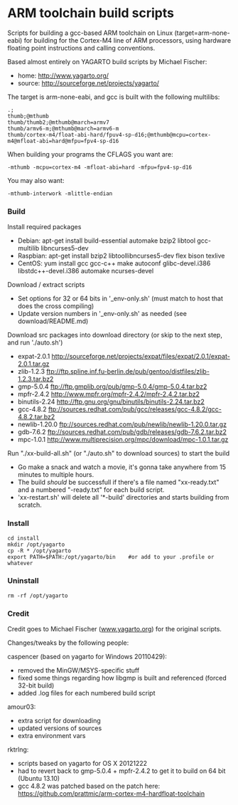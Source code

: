 # ARM toolchain build scripts

Scripts for building a gcc-based ARM toolchain on Linux (target=arm-none-eabi) for building for the Cortex-M4 line of ARM processors, using hardware floating point instructions and calling conventions.

Based almost entirely on YAGARTO build scripts by Michael Fischer: 

   - home: http://www.yagarto.org/
   - source: http://sourceforge.net/projects/yagarto/

The target is arm-none-eabi, and gcc is built with the following multilibs:

    .;
    thumb;@mthumb
    thumb/thumb2;@mthumb@march=armv7
    thumb/armv6-m;@mthumb@march=armv6-m
    thumb/cortex-m4/float-abi-hard/fpuv4-sp-d16;@mthumb@mcpu=cortex-m4@mfloat-abi=hard@mfpu=fpv4-sp-d16

When building your programs the CFLAGS you want are:

    -mthumb -mcpu=cortex-m4 -mfloat-abi=hard -mfpu=fpv4-sp-d16

You may also want:

    -mthumb-interwork -mlittle-endian

### Build

Install required packages

   - Debian: apt-get install build-essential automake bzip2 libtool gcc-multilib libncurses5-dev
   - Raspbian: apt-get install bzip2 libtoollibncurses5-dev flex bison texlive
   - CentOS: yum install gcc gcc-c++ make autoconf glibc-devel.i386 libstdc++-devel.i386 automake ncurses-devel

Download / extract scripts

   - Set options for 32 or 64 bits in '_env-only.sh' (must match to host that does the cross compiling)
   - Update version numbers in '_env-only.sh' as needed (see download/README.md)

Download src packages into download directory (or skip to the next step, and run './auto.sh')

   - expat-2.0.1 http://sourceforge.net/projects/expat/files/expat/2.0.1/expat-2.0.1.tar.gz
   - zlib-1.2.3 ftp://ftp.spline.inf.fu-berlin.de/pub/gentoo/distfiles/zlib-1.2.3.tar.bz2
   - gmp-5.0.4 ftp://ftp.gmplib.org/pub/gmp-5.0.4/gmp-5.0.4.tar.bz2
   - mpfr-2.4.2 http://www.mpfr.org/mpfr-2.4.2/mpfr-2.4.2.tar.bz2
   - binutils-2.24  http://ftp.gnu.org/gnu/binutils/binutils-2.24.tar.bz2
   - gcc-4.8.2 ftp://sources.redhat.com/pub/gcc/releases/gcc-4.8.2/gcc-4.8.2.tar.bz2
   - newlib-1.20.0 ftp://sources.redhat.com/pub/newlib/newlib-1.20.0.tar.gz
   - gdb-7.6.2 ftp://sources.redhat.com/pub/gdb/releases/gdb-7.6.2.tar.bz2
   - mpc-1.0.1 http://www.multiprecision.org/mpc/download/mpc-1.0.1.tar.gz

Run "./xx-build-all.sh" (or "./auto.sh" to download sources) to start the build
   - Go make a snack and watch a movie, it's gonna take anywhere from 15 minutes to multiple hours.
   - The build *should* be successfull if there's a file named "xx-ready.txt" and a numbered "-ready.txt" for each build script.
   - 'xx-restart.sh' will delete all '*-build' directories and starts building from scratch.

### Install

    cd install
    mkdir /opt/yagarto
    cp -R * /opt/yagarto
    export PATH=$PATH:/opt/yagarto/bin    #or add to your .profile or whatever

### Uninstall

    rm -rf /opt/yagarto

### Credit

Credit goes to Michael Fischer (www.yagarto.org) for the original scripts. 

Changes/tweaks by the following people:

caspencer (based on yagarto for Windows 20110429):
- removed the MinGW/MSYS-specific stuff
- fixed some things regarding how libgmp is built and referenced (forced 32-bit build)
- added .log files for each numbered build script

amour03:
- extra script for downloading
- updated versions of sources
- extra environment vars

rktrlng:
- scripts based on yagarto for OS X 20121222
- had to revert back to gmp-5.0.4 + mpfr-2.4.2 to get it to build on 64 bit (Ubuntu 13.10)
- gcc 4.8.2 was patched based on the patch here: https://github.com/prattmic/arm-cortex-m4-hardfloat-toolchain
